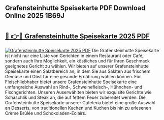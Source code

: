 ## Grafensteinhutte Speisekarte PDF Download Online 2025 1B69J

# <h2><a href="http://gccll4.nevu.top/?p=Grafensteinhutte+Speisekarte">🔗 👉🔴 Grafensteinhutte Speisekarte 2025 PDF</a></h2>

[![Grafensteinhutte Speisekarte 2025 PDF](https://i.imgur.com/dBaPXMq.png)](http://gccll4.nevu.top/?p=Grafensteinhutte+Speisekarte)
Die Grafensteinhutte Speisekarte ist nicht nur eine Liste von Gerichten in einem Restaurant oder Café, sondern auch Ihre Möglichkeit, ein köstliches und für Ihren Geschmack geeignetes Gericht zu wählen. Wir bieten auf unserer Grafensteinhutte Speisekarte einen Salatbereich an, in dem Sie aus Salaten aus frischem Gemüse und Obst für eine gesunde Ernährung wählen können. Für Fleischliebhaber bietet unsere Grafensteinhutte Speisekarte eine umfangreiche Auswahl an Rind-, Schweinefleisch-, Hühnchen- und Fischgerichten. Unseren Auserwählten bieten wir exquisite Gerichte wie Schaschlik und Steak an, die auf fettem Feuer zubereitet werden. Die Grafensteinhutte Speisekarte unserer Cafeteria bietet eine große Auswahl an Desserts, von traditionellen Kuchen und Kuchen bis hin zu erlesenen Crème Brûlée und Schokoladen-Eclairs.
